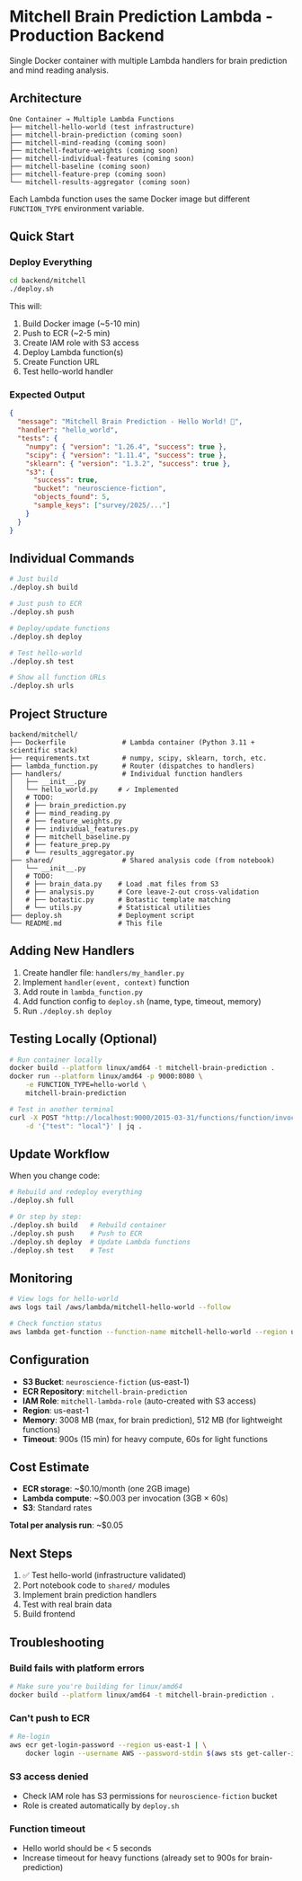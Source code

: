 # Mitchell Brain Prediction Lambda - Production Backend

Single Docker container with multiple Lambda handlers for brain prediction and mind reading analysis.

## Architecture

```
One Container → Multiple Lambda Functions
├── mitchell-hello-world (test infrastructure)
├── mitchell-brain-prediction (coming soon)
├── mitchell-mind-reading (coming soon)
├── mitchell-feature-weights (coming soon)
├── mitchell-individual-features (coming soon)
├── mitchell-baseline (coming soon)
├── mitchell-feature-prep (coming soon)
└── mitchell-results-aggregator (coming soon)
```

Each Lambda function uses the same Docker image but different `FUNCTION_TYPE` environment variable.

## Quick Start

### Deploy Everything

```bash
cd backend/mitchell
./deploy.sh
```

This will:
1. Build Docker image (~5-10 min)
2. Push to ECR (~2-5 min)
3. Create IAM role with S3 access
4. Deploy Lambda function(s)
5. Create Function URL
6. Test hello-world handler

### Expected Output

```json
{
  "message": "Mitchell Brain Prediction - Hello World! 🧠",
  "handler": "hello_world",
  "tests": {
    "numpy": { "version": "1.26.4", "success": true },
    "scipy": { "version": "1.11.4", "success": true },
    "sklearn": { "version": "1.3.2", "success": true },
    "s3": {
      "success": true,
      "bucket": "neuroscience-fiction",
      "objects_found": 5,
      "sample_keys": ["survey/2025/..."]
    }
  }
}
```

## Individual Commands

```bash
# Just build
./deploy.sh build

# Just push to ECR
./deploy.sh push

# Deploy/update functions
./deploy.sh deploy

# Test hello-world
./deploy.sh test

# Show all function URLs
./deploy.sh urls
```

## Project Structure

```
backend/mitchell/
├── Dockerfile              # Lambda container (Python 3.11 + scientific stack)
├── requirements.txt        # numpy, scipy, sklearn, torch, etc.
├── lambda_function.py      # Router (dispatches to handlers)
├── handlers/               # Individual function handlers
│   ├── __init__.py
│   └── hello_world.py     # ✓ Implemented
│   # TODO:
│   # ├── brain_prediction.py
│   # ├── mind_reading.py
│   # ├── feature_weights.py
│   # ├── individual_features.py
│   # ├── mitchell_baseline.py
│   # ├── feature_prep.py
│   # └── results_aggregator.py
├── shared/                 # Shared analysis code (from notebook)
│   └── __init__.py
│   # TODO:
│   # ├── brain_data.py    # Load .mat files from S3
│   # ├── analysis.py      # Core leave-2-out cross-validation
│   # ├── botastic.py      # Botastic template matching
│   # └── utils.py         # Statistical utilities
├── deploy.sh              # Deployment script
└── README.md              # This file
```

## Adding New Handlers

1. Create handler file: `handlers/my_handler.py`
2. Implement `handler(event, context)` function
3. Add route in `lambda_function.py`
4. Add function config to `deploy.sh` (name, type, timeout, memory)
5. Run `./deploy.sh deploy`

## Testing Locally (Optional)

```bash
# Run container locally
docker build --platform linux/amd64 -t mitchell-brain-prediction .
docker run --platform linux/amd64 -p 9000:8080 \
    -e FUNCTION_TYPE=hello-world \
    mitchell-brain-prediction

# Test in another terminal
curl -X POST "http://localhost:9000/2015-03-31/functions/function/invocations" \
    -d '{"test": "local"}' | jq .
```

## Update Workflow

When you change code:

```bash
# Rebuild and redeploy everything
./deploy.sh full

# Or step by step:
./deploy.sh build   # Rebuild container
./deploy.sh push    # Push to ECR
./deploy.sh deploy  # Update Lambda functions
./deploy.sh test    # Test
```

## Monitoring

```bash
# View logs for hello-world
aws logs tail /aws/lambda/mitchell-hello-world --follow

# Check function status
aws lambda get-function --function-name mitchell-hello-world --region us-east-1
```

## Configuration

- **S3 Bucket**: `neuroscience-fiction` (us-east-1)
- **ECR Repository**: `mitchell-brain-prediction`
- **IAM Role**: `mitchell-lambda-role` (auto-created with S3 access)
- **Region**: us-east-1
- **Memory**: 3008 MB (max, for brain prediction), 512 MB (for lightweight functions)
- **Timeout**: 900s (15 min) for heavy compute, 60s for light functions

## Cost Estimate

- **ECR storage**: ~$0.10/month (one 2GB image)
- **Lambda compute**: ~$0.003 per invocation (3GB × 60s)
- **S3**: Standard rates

**Total per analysis run**: ~$0.05

## Next Steps

1. ✅ Test hello-world (infrastructure validated)
2. Port notebook code to `shared/` modules
3. Implement brain prediction handlers
4. Test with real brain data
5. Build frontend

## Troubleshooting

### Build fails with platform errors
```bash
# Make sure you're building for linux/amd64
docker build --platform linux/amd64 -t mitchell-brain-prediction .
```

### Can't push to ECR
```bash
# Re-login
aws ecr get-login-password --region us-east-1 | \
    docker login --username AWS --password-stdin $(aws sts get-caller-identity --query Account --output text).dkr.ecr.us-east-1.amazonaws.com
```

### S3 access denied
- Check IAM role has S3 permissions for `neuroscience-fiction` bucket
- Role is created automatically by `deploy.sh`

### Function timeout
- Hello world should be < 5 seconds
- Increase timeout for heavy functions (already set to 900s for brain-prediction)
